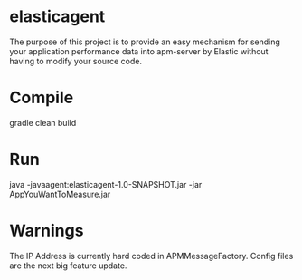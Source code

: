 # elasticagent

The purpose of this project is to provide an easy mechanism for sending your application performance data into apm-server by Elastic without having to modify your source code.

# Compile
gradle clean build

# Run
java -javaagent:elasticagent-1.0-SNAPSHOT.jar -jar AppYouWantToMeasure.jar

# Warnings
The IP Address is currently hard coded in APMMessageFactory.
Config files are the next big feature update.

